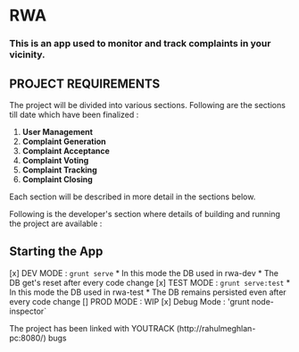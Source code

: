 # RWA
### This is an app used to monitor and track complaints in your vicinity.

## PROJECT REQUIREMENTS
The project will be divided into various sections. Following are the sections till date which have been finalized :
1) **User Management**
2) **Complaint Generation**
3) **Complaint Acceptance**
4) **Complaint Voting**
5) **Complaint Tracking**
6) **Complaint Closing**

Each section will be described in more detail in the sections below.

Following is the developer's section where details of building and running the project are available :

## Starting the App
  [x] DEV MODE : `grunt serve`
      * In this mode the DB used in rwa-dev
      * The DB get's reset after every code change
  [x] TEST MODE : `grunt serve:test`
      * In this mode the DB used in rwa-test
      * The DB remains persisted even after every code change
  [] PROD MODE : WIP
  [x] Debug Mode : 'grunt node-inspector`

The project has been linked with YOUTRACK (http://rahulmeghlan-pc:8080/) bugs
